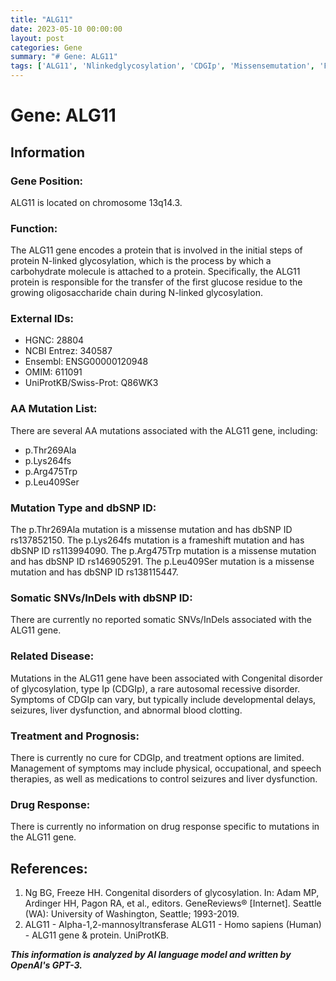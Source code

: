 ```yaml
---
title: "ALG11"
date: 2023-05-10 00:00:00
layout: post
categories: Gene
summary: "# Gene: ALG11"
tags: ['ALG11', 'Nlinkedglycosylation', 'CDGIp', 'Missensemutation', 'Frameshiftmutation', 'Raregeneticdisorder', 'Symptommanagement', 'UniProtKB']
---
```


# Gene: ALG11

## Information

### Gene Position:

ALG11 is located on chromosome 13q14.3.

### Function:

The ALG11 gene encodes a protein that is involved in the initial steps of protein N-linked glycosylation, which is the process by which a carbohydrate molecule is attached to a protein. Specifically, the ALG11 protein is responsible for the transfer of the first glucose residue to the growing oligosaccharide chain during N-linked glycosylation.

### External IDs:
- HGNC: 28804
- NCBI Entrez: 340587
- Ensembl: ENSG00000120948
- OMIM: 611091
- UniProtKB/Swiss-Prot: Q86WK3

### AA Mutation List:
There are several AA mutations associated with the ALG11 gene, including:
- p.Thr269Ala
- p.Lys264fs
- p.Arg475Trp
- p.Leu409Ser

### Mutation Type and dbSNP ID:
The p.Thr269Ala mutation is a missense mutation and has dbSNP ID rs137852150. The p.Lys264fs mutation is a frameshift mutation and has dbSNP ID rs113994090. The p.Arg475Trp mutation is a missense mutation and has dbSNP ID rs146905291. The p.Leu409Ser mutation is a missense mutation and has dbSNP ID rs138115447.

### Somatic SNVs/InDels with dbSNP ID:
There are currently no reported somatic SNVs/InDels associated with the ALG11 gene.

### Related Disease:
Mutations in the ALG11 gene have been associated with Congenital disorder of glycosylation, type Ip (CDGIp), a rare autosomal recessive disorder. Symptoms of CDGIp can vary, but typically include developmental delays, seizures, liver dysfunction, and abnormal blood clotting.

### Treatment and Prognosis:
There is currently no cure for CDGIp, and treatment options are limited. Management of symptoms may include physical, occupational, and speech therapies, as well as medications to control seizures and liver dysfunction.

### Drug Response:
There is currently no information on drug response specific to mutations in the ALG11 gene.

## References:

1. Ng BG, Freeze HH. Congenital disorders of glycosylation. In: Adam MP, Ardinger HH, Pagon RA, et al., editors. GeneReviews® [Internet]. Seattle (WA): University of Washington, Seattle; 1993-2019.
2. ALG11 - Alpha-1,2-mannosyltransferase ALG11 - Homo sapiens (Human) - ALG11 gene & protein. UniProtKB.

**_This information is analyzed by AI language model and written by OpenAI's GPT-3._**